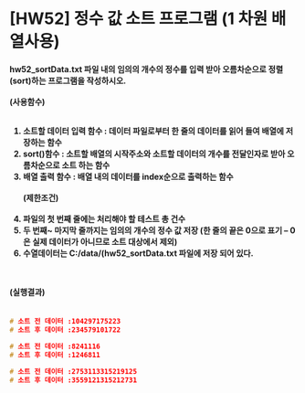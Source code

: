 # [HW52] 정수 값 소트 프로그램 (1 차원 배열사용)

<h4>

hw52_sortData.txt 파일 내의 임의의 개수의 정수를 입력 받아 오름차순으로 정렬(sort)하는 프로그램을 작성하시오.</br></br>
(사용함수)</br></br>
1. 소트할 데이터 입력 함수 : 데이터 파일로부터 한 줄의 데이터를 읽어 들여 배열에 저장하는 함수 </br>
2. sort()함수 : 소트할 배열의 시작주소와 소트할 데이터의 개수를 전달인자로 받아 오름차순으로 소트 하는 함수</br>
3. 배열 출력 함수 : 배열 내의 데이터를 index순으로 출력하는 함수</br></br>
(제한조건)</br></br>
1. 파일의 첫 번째 줄에는 처리해야 할 테스트 총 건수</br>
2. 두 번째~ 마지막 줄까지는 임의의 개수의 정수 값 저장 (한 줄의 끝은 0으로 표기 – 0은 실제 데이터가 아니므로 소트 대상에서 제외)</br>
3. 수열데이터는 C:/data/(hw52_sortData.txt 파일에 저장 되어 있다.



</br></br>
(실행결과)
</br></br></h4>

```cpp
# 소트 전 데이터 :104297175223 
# 소트 후 데이터 :234579101722

# 소트 전 데이터 :8241116 
# 소트 후 데이터 :1246811

# 소트 전 데이터 :2753113315219125 
# 소트 후 데이터 :3559121315212731

```